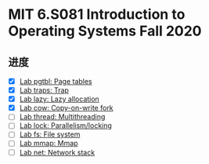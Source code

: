 # MIT 6.S081 Introduction to Operating Systems Fall 2020

## 进度


- [x] [Lab pgtbl: Page tables](https://github.com/flyFatSeal/xv6-lab/tree/pgtbl)
- [x] [Lab traps: Trap](https://github.com/flyFatSeal/xv6-lab/tree/traps)
- [x] [Lab lazy: Lazy allocation](https://github.com/flyFatSeal/xv6-lab/tree/lazy)
- [x] [Lab cow: Copy-on-write fork](https://github.com/flyFatSeal/xv6-lab/tree/cow)
- [ ] [Lab thread: Multithreading](https://github.com/flyFatSeal/xv6-lab/tree/thread)
- [ ] [Lab lock: Parallelism/locking](https://github.com/flyFatSeal/xv6-lab/tree/lock)
- [ ] [Lab fs: File system](https://pdos.csail.mit.edu/6.828/2020/labs/fs.html)
- [ ] [Lab mmap: Mmap](https://pdos.csail.mit.edu/6.828/2020/labs/mmap.html)
- [ ] [Lab net: Network stack](https://pdos.csail.mit.edu/6.828/2020/labs/net.html)
